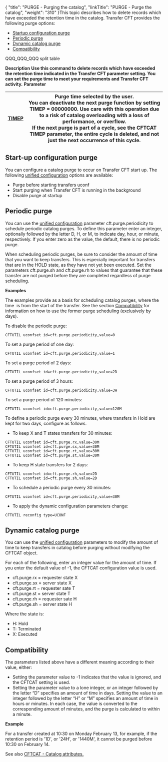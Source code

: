 {
    "title": "PURGE  - Purging the catalog",
    "linkTitle": "PURGE - Purge the catalog",
    "weight": "310"
}This topic describes how to delete records which have exceeded the retention
time in the catalog. Transfer CFT provides the following purge options:

- [Startup configuration purge](#Startup)
- [Periodic purge](#Periodic)
- [Dynamic catalog purge](#Dynamic)
- [Compatibility](#Compatib)

QQQ\_QQQ\_QQQ split table

**Description**
**Use this command to delete records which have exceeded
the retention time indicated in the Transfer CFT parameter setting. You
can set the purge time to meet your requirements and Transfer CFT
activity.**
**Parameter**


| <a href="../../../c_intro_userinterfaces/command_summary/parameter_intro/timep">TIMEP</a> | Purge time selected by the user.<br/> You can deactivate the next purge function by setting TIMEP = 00000000. Use care with this operation due to a risk of catalog overloading with a loss of performance, or overflow.<br/> If the next purge is part of a cycle, see the CFTCAT TIMEP parameter, the entire cycle is deleted, and not just the next occurrence of this cycle. |
| --- | --- |


<span id="Startup"></span>

## Start-up configuration purge

You can configure a catalog purge to occur on Transfer CFT start up. The following [unified configuration](../../uconf/uconf_parameters) options are available:

- Purge before starting transfers uconf
- Start purging when Transfer CFT is running in the background
- Disable purge at startup

<span id="Periodic"></span>

## Periodic purge

You can use the [unified configuration](../../uconf/uconf_parameters) parameter cft.purge.periodicity to schedule periodic catalog purges. To define this parameter enter an integer, optionally followed by the letter D, H, or M, to indicate day, hour, or minute, respectively. If you enter zero as the value, the default, there is no periodic purge.

When scheduling periodic purges, be sure to consider the amount of time that you want to keep transfers. This is especially important for transfers that are in the HOLD state, as they have not yet been executed. Set the parameters cft.purge.sh and cft.purge.rh to values that guarantee that these transfer are not purged before they are completed regardless of purge scheduling.

**Examples**

The examples provide as a basis for scheduling catalog purges, where the time  is from the start of the transfer. See the section [Compatibility](#Compatib) for information on how to use the former purge scheduling (exclusively by days).

To disable the periodic purge:

```
CFTUTIL uconfset id=cft.purge.periodicity,value=0
```

To set a purge period of one day:

```
CFTUTIL uconfset id=cft.purge.periodicity,value=1
```

To set a purge period of 2 days:

```
CFTUTIL uconfset id=cft.purge.periodicity,value=2D
```

To set a purge period of 3 hours:

```
CFTUTIL uconfset id=cft.purge.periodicity,value=3H
```

To set a purge period of 120 minutes:

```
CFTUTIL uconfset id=cft.purge.periodicity,value=120M
```

To define a periodic purge every 30 minutes, where transfers in Hold are kept for two days, configure as follows.

- To keep X and T states transfers for 30 minutes:

```
CFTUTIL uconfset id=cft.purge.rx,value=30M
CFTUTIL uconfset id=cft.purge.sx,value=30M
CFTUTIL uconfset id=cft.purge.rt,value=30M
CFTUTIL uconfset id=cft.purge.st,value=30M
```

- To keep H state transfers for 2 days:

```
CFTUTIL uconfset id=cft.purge.rh,value=2D
CFTUTIL uconfset id=cft.purge.sh,value=2D
```

- To schedule a periodic purge every 30 minutes:

```
CFTUTIL uconfset id=cft.purge.periodicity,value=30M
```

- To apply the dynamic configuration parameters change:

```
CFTUTIL reconfig type=UCONF
```
<span id="Dynamic"></span>

## Dynamic catalog purge

You can use the [unified configuration](../../uconf/uconf_parameters) parameters to modify the amount of time to keep transfers in catalog before purging without modifying the CFTCAT object.

For each of the following, enter an integer value for the amount of time. If you enter the default value of -1, the CFTCAT configuration value is used.

- cft.purge.rx = requester state X
- cft.purge.sx = server state X
- cft.purge.rt = requester sate T
- cft.purge.st = server state T
- cft.purge.rh = requester sate H
- cft.purge.sh = server state H

Where the state is:

- H: Hold
- T: Terminated
- X: Executed

<span id="Compatib"></span>

## Compatibility

The parameters listed above have a different meaning according to their value, either:

- Setting the parameter value to -1 indicates that the value is ignored, and the CFTCAT setting is used.
- Setting the parameter value to a lone integer, or an integer followed by the letter “D” specifies an amount of time in days. Setting the value to an integer followed by the letter “H” or “M” specifies an amount of time in hours or minutes. In each case, the value is converted to the corresponding amount of minutes, and the purge is calculated to within a minute.

**Example**

For a transfer created at 10:30 on Monday February 13, for example, if the retention period is '1D', or '24H', or '1440M', it cannot be purged before 10:30 on February 14.

See also [CFTCAT - Catalog attributes.](../../../c_intro_userinterfaces/web_copilot_ui/conf_intro/cftcat)
